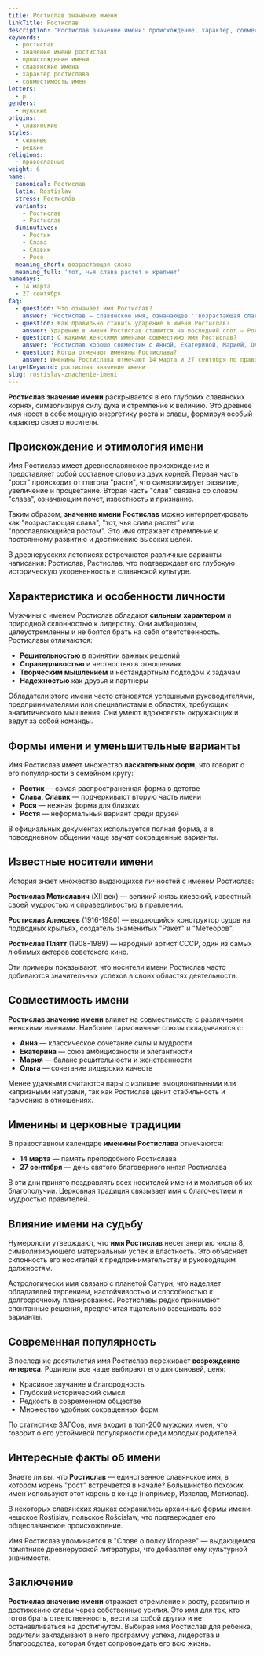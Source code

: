 ```yaml
---
title: Ростислав значение имени
linkTitle: Ростислав
description: 'Ростислав значение имени: происхождение, характер, совместимость. Узнайте все о славянском имени Ростислав и его влиянии на судьбу.'
keywords:
  - ростислав
  - значение имени ростислав
  - происхождение имени
  - славянские имена
  - характер ростислава
  - совместимость имен
letters:
  - р
genders:
  - мужские
origins:
  - славянские
styles:
  - сильные
  - редкие
religions:
  - православные
weight: 6
name:
  canonical: Ростислав
  latin: Rostislav
  stress: Ростисла́в
  variants:
    - Ростислав
    - Растислав
  diminutives:
    - Ростик
    - Слава
    - Славик
    - Рося
  meaning_short: возрастающая слава
  meaning_full: 'тот, чья слава растет и крепнет'
namedays:
  - 14 марта
  - 27 сентября
faq:
  - question: Что означает имя Ростислав?
    answer: 'Ростислав — славянское имя, означающее ''возрастающая слава'' или ''тот, чья слава растет''. Состоит из двух корней: ''рост'' (расти) и ''слав'' (слава).'
  - question: Как правильно ставить ударение в имени Ростислав?
    answer: Ударение в имени Ростислав ставится на последний слог — Ростисла́в.
  - question: С какими женскими именами совместимо имя Ростислав?
    answer: 'Ростислав хорошо совместим с Анной, Екатериной, Марией, Ольгой и другими традиционными женскими именами.'
  - question: Когда отмечают именины Ростислава?
    answer: Именины Ростислава отмечают 14 марта и 27 сентября по православному календарю.
targetKeyword: ростислав значение имени
slug: rostislav-znachenie-imeni
---
```


**Ростислав значение имени** раскрывается в его глубоких славянских корнях, символизируя силу духа и стремление к величию. Это древнее имя несет в себе мощную энергетику роста и славы, формируя особый характер своего носителя.

## Происхождение и этимология имени

Имя Ростислав имеет древнеславянское происхождение и представляет собой составное слово из двух корней. Первая часть "рост" происходит от глагола "расти", что символизирует развитие, увеличение и процветание. Вторая часть "слав" связана со словом "слава", означающим почет, известность и признание.

Таким образом, **значение имени Ростислав** можно интерпретировать как "возрастающая слава", "тот, чья слава растет" или "прославляющийся ростом". Это имя отражает стремление к постоянному развитию и достижению высоких целей.

В древнерусских летописях встречаются различные варианты написания: Ростислав, Растислав, что подтверждает его глубокую историческую укорененность в славянской культуре.

## Характеристика и особенности личности

Мужчины с именем Ростислав обладают **сильным характером** и природной склонностью к лидерству. Они амбициозны, целеустремленны и не боятся брать на себя ответственность. Ростиславы отличаются:

- **Решительностью** в принятии важных решений
- **Справедливостью** и честностью в отношениях
- **Творческим мышлением** и нестандартным подходом к задачам
- **Надежностью** как друзья и партнеры

Обладатели этого имени часто становятся успешными руководителями, предпринимателями или специалистами в областях, требующих аналитического мышления. Они умеют вдохновлять окружающих и ведут за собой команды.

## Формы имени и уменьшительные варианты

Имя Ростислав имеет множество **ласкательных форм**, что говорит о его популярности в семейном кругу:

- **Ростик** — самая распространенная форма в детстве
- **Слава, Славик** — подчеркивают вторую часть имени
- **Рося** — нежная форма для близких
- **Ростя** — неформальный вариант среди друзей

В официальных документах используется полная форма, а в повседневном общении чаще звучат сокращенные варианты.

## Известные носители имени

История знает множество выдающихся личностей с именем Ростислав:

**Ростислав Мстиславич** (XII век) — великий князь киевский, известный своей мудростью и справедливостью в правлении.

**Ростислав Алексеев** (1916-1980) — выдающийся конструктор судов на подводных крыльях, создатель знаменитых "Ракет" и "Метеоров".

**Ростислав Плятт** (1908-1989) — народный артист СССР, один из самых любимых актеров советского кино.

Эти примеры показывают, что носители имени Ростислав часто добиваются значительных успехов в своих областях деятельности.

## Совместимость имени

**Ростислав значение имени** влияет на совместимость с различными женскими именами. Наиболее гармоничные союзы складываются с:

- **Анна** — классическое сочетание силы и мудрости
- **Екатерина** — союз амбициозности и элегантности  
- **Мария** — баланс решительности и женственности
- **Ольга** — сочетание лидерских качеств

Менее удачными считаются пары с излишне эмоциональными или капризными натурами, так как Ростислав ценит стабильность и гармонию в отношениях.

## Именины и церковные традиции

В православном календаре **именины Ростислава** отмечаются:

- **14 марта** — память преподобного Ростислава
- **27 сентября** — день святого благоверного князя Ростислава

В эти дни принято поздравлять всех носителей имени и молиться об их благополучии. Церковная традиция связывает имя с благочестием и мудростью правителей.

## Влияние имени на судьбу

Нумерологи утверждают, что **имя Ростислав** несет энергию числа 8, символизирующего материальный успех и властность. Это объясняет склонность его носителей к предпринимательству и руководящим должностям.

Астрологически имя связано с планетой Сатурн, что наделяет обладателей терпением, настойчивостью и способностью к долгосрочному планированию. Ростиславы редко принимают спонтанные решения, предпочитая тщательно взвешивать все варианты.

## Современная популярность

В последние десятилетия имя Ростислав переживает **возрождение интереса**. Родители все чаще выбирают его для сыновей, ценя:

- Красивое звучание и благородность
- Глубокий исторический смысл  
- Редкость в современном обществе
- Множество удобных сокращенных форм

По статистике ЗАГСов, имя входит в топ-200 мужских имен, что говорит о его устойчивой популярности среди молодых родителей.

## Интересные факты об имени

Знаете ли вы, что **Ростислав** — единственное славянское имя, в котором корень "рост" встречается в начале? Большинство похожих имен используют этот корень в конце (например, Изяслав, Мстислав).

В некоторых славянских языках сохранились архаичные формы имени: чешское Rostislav, польское Rościsław, что подтверждает его общеславянское происхождение.

Имя Ростислав упоминается в "Слове о полку Игореве" — выдающемся памятнике древнерусской литературы, что добавляет ему культурной значимости.

## Заключение

**Ростислав значение имени** отражает стремление к росту, развитию и достижению славы через собственные усилия. Это имя для тех, кто готов брать ответственность, вести за собой других и не останавливаться на достигнутом. Выбирая имя Ростислав для ребенка, родители закладывают в него программу успеха, лидерства и благородства, которая будет сопровождать его всю жизнь.
